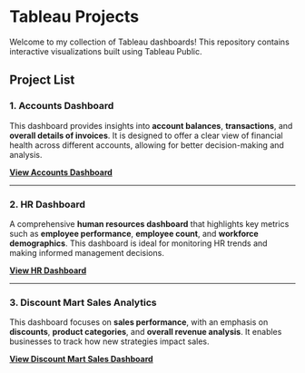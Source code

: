 # Tableau Projects

Welcome to my collection of Tableau dashboards! This repository contains interactive visualizations built using Tableau Public.

## Project List

### **1. Accounts Dashboard**
This dashboard provides insights into **account balances**, **transactions**, and **overall details of invoices**. It is designed to offer a clear view of financial health across different accounts, allowing for better decision-making and analysis.

[**View Accounts Dashboard**](https://public.tableau.com/views/AccountsDashboard_17175685136160/Dashboard1?:language=en-GB&:sid=&:display_count=n&:origin=viz_share_link)

---

### **2. HR Dashboard**
A comprehensive **human resources dashboard** that highlights key metrics such as **employee performance**, **employee count**, and **workforce demographics**. This dashboard is ideal for monitoring HR trends and making informed management decisions.

[**View HR Dashboard**](https://public.tableau.com/app/profile/ramkumar.m.v/viz/HRAnalytics_17165346148630/Dashboard1)

---

### **3. Discount Mart Sales Analytics**
This dashboard focuses on **sales performance**, with an emphasis on **discounts**, **product categories**, and **overall revenue analysis**. It enables businesses to track how new strategies impact sales.

[**View Discount Mart Sales Dashboard**](https://public.tableau.com/views/DiscountMartSalesAnalytics_17164593141140/Dashboard1?:language=en-GB&:sid=&:display_count=n&:origin=viz_share_link)
